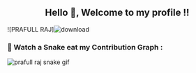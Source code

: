 <h2 align="center">Hello 👋, Welcome to my profile !!</h2>

![PRAFULL RAJ]![download](https://user-images.githubusercontent.com/99156529/195888827-30f1e004-cfd2-40c8-921d-77eabebd00c0.png)





### 🐍 Watch a Snake eat my Contribution Graph :

<!-- platane/snk works, it just puts it on a new branch -->
![prafull raj snake gif](https://github.com/prafullraj/prafullraj/blob/output/github-contribution-grid-snake.svg)
